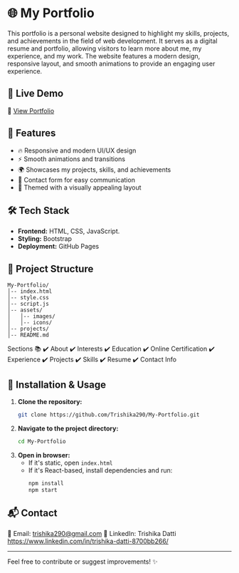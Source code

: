 # 🌐 My Portfolio

This portfolio is a personal website designed to highlight my skills, projects, and achievements in the field of web development.
It serves as a digital resume and portfolio, allowing visitors to learn more about me, my experience, and my work. 
The website features a modern design, responsive layout, and smooth animations to provide an engaging user experience.

## 🚀 Live Demo

🔗 [View Portfolio](http://127.0.0.1:5500/trisha@@porfolio/index.html) 

## 📌 Features

- 🔥 Responsive and modern UI/UX design
- ⚡ Smooth animations and transitions
- 🌍 Showcases my projects, skills, and achievements
- 📩 Contact form for easy communication
- 🎨 Themed with a visually appealing layout

## 🛠️ Tech Stack

- **Frontend:** HTML, CSS, JavaScript.
- **Styling:** Bootstrap 
- **Deployment:** GitHub Pages

## 📂 Project Structure
```
My-Portfolio/
│-- index.html
│-- style.css
│-- script.js
│-- assets/
│   │-- images/
│   │-- icons/
│-- projects/
│-- README.md
```

Sections 📚
✔️ About
✔️ Interests
✔️ Education
✔️ Online Certification
✔️ Experience
✔️ Projects
✔️ Skills
✔️ Resume
✔️ Contact Info

## 🔧 Installation & Usage

1. **Clone the repository:**
   ```sh
   git clone https://github.com/Trishika290/My-Portfolio.git
   ```
2. **Navigate to the project directory:**
   ```sh
   cd My-Portfolio
   ```
3. **Open in browser:**
   - If it's static, open `index.html`
   - If it's React-based, install dependencies and run:
     ```sh
     npm install
     npm start
     ```

## 📬 Contact

📧 Email: trishika290@gmail.com 
💼 LinkedIn: Trishika Datti https://www.linkedin.com/in/trishika-datti-8700bb266/  

---

Feel free to contribute or suggest improvements! ✨
